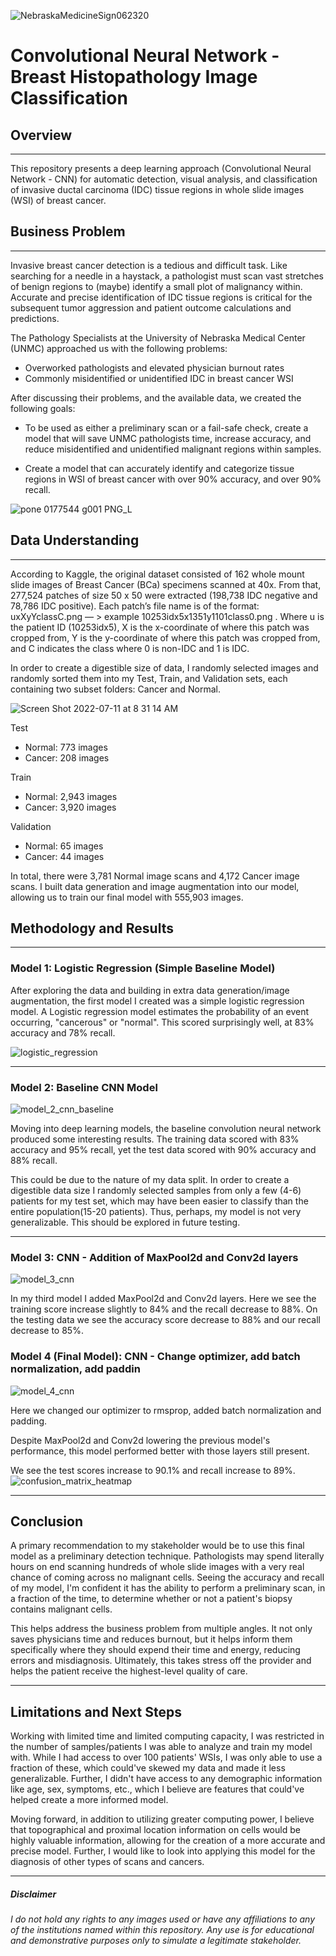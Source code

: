 ![NebraskaMedicineSign062320](https://user-images.githubusercontent.com/102309439/178884966-c471b510-1842-4a58-b66b-1bc69161954c.jpg)


# Convolutional Neural Network - Breast Histopathology Image Classification

## Overview 


---


This repository presents a deep learning approach (Convolutional Neural Network - CNN) for automatic detection, visual analysis, and classification of invasive ductal carcinoma (IDC) tissue regions in whole slide images (WSI) of breast cancer.

## Business Problem 

--- 

Invasive breast cancer detection is a tedious and difficult task. Like searching for a needle in a haystack, a pathologist must scan vast stretches of benign regions to (maybe) identify a small plot of malignancy within. Accurate and precise identification of IDC tissue regions is critical for the subsequent tumor aggression and patient outcome calculations and predictions. 


The Pathology Specialists at the University of Nebraska Medical Center (UNMC) approached us with the following problems: 

- Overworked pathologists and elevated physician burnout rates
- Commonly misidentified or unidentified IDC in breast cancer WSI


After discussing their problems, and the available data, we created the following goals: 

- To be used as either a preliminary scan or a fail-safe check, create a model that will save UNMC pathologists time, increase accuracy, and reduce misidentified and unidentified malignant regions within samples. 


- Create a model that can accurately identify and categorize tissue regions in WSI of breast cancer with over 90% accuracy, and over 90% recall. 

![pone 0177544 g001 PNG_L](https://user-images.githubusercontent.com/102309439/178885007-4d9e6e97-2e79-486f-9578-ec934f493fac.png)


## Data Understanding 

---
According to Kaggle, the original dataset consisted of 162 whole mount slide images of Breast Cancer (BCa) specimens scanned at 40x. From that, 277,524 patches of size 50 x 50 were extracted (198,738 IDC negative and 78,786 IDC positive). Each patch’s file name is of the format: uxXyYclassC.png — > example 10253idx5x1351y1101class0.png . Where u is the patient ID (10253idx5), X is the x-coordinate of where this patch was cropped from, Y is the y-coordinate of where this patch was cropped from, and C indicates the class where 0 is non-IDC and 1 is IDC.

In order to create a digestible size of data, I randomly selected images and randomly sorted them into my Test, Train, and Validation sets, each containing two subset folders: Cancer and Normal. 

![Screen Shot 2022-07-11 at 8 31 14 AM](https://user-images.githubusercontent.com/102309439/178885059-e3811ebe-96ab-4dd6-82c4-9ed42305467f.png)

Test
  - Normal: 773 images 
  - Cancer: 208 images

Train
  - Normal: 2,943 images
  - Cancer: 3,920 images

Validation
  - Normal: 65 images
  - Cancer: 44 images

In total, there were 3,781 Normal image scans and 4,172 Cancer image scans. I built data generation and image augmentation into our model, allowing us to train our final model with 555,903 images. 

## Methodology and Results 

---

### Model 1: Logistic Regression (Simple Baseline Model) 
After exploring the data and building in extra data generation/image augmentation, the first model I created was a simple logistic regression model. A Logistic regression model estimates the probability of an event occurring, "cancerous" or "normal". This scored surprisingly well, at 83% accuracy and 78% recall. 

![logistic_regression](https://user-images.githubusercontent.com/102309439/178885112-ad253ea0-f07d-45f8-8374-4e2006191058.png)

---

### Model 2: Baseline CNN Model  
![model_2_cnn_baseline](https://user-images.githubusercontent.com/102309439/178885180-e7fd2dce-e21d-453a-a79f-f22dca0e5443.png)

Moving into deep learning models, the baseline convolution neural network produced some interesting results. The training data scored with 83% accuracy and 95% recall, yet the test data scored with 90% accuracy and 88% recall. 

This could be due to the nature of my data split. In order to create a digestible data size I randomly selected samples from only a few (4-6) patients for my test set, which may have been easier to classify than the entire population(15-20 patients). Thus, perhaps, my model is not very generalizable. This should be explored in future testing. 

---

### Model 3: CNN - Addition of MaxPool2d and Conv2d layers  
![model_3_cnn](https://user-images.githubusercontent.com/102309439/178885206-fa92d39e-8557-48cf-b7c8-c731279fa779.png)

In my third model I added MaxPool2d and Conv2d layers. Here we see the training score increase slightly to 84% and the recall decrease to 88%. On the testing data we see the accuracy score decrease to 88% and our recall decrease to 85%.

### Model 4 (Final Model): CNN - Change optimizer, add batch normalization, add paddin
![model_4_cnn](https://user-images.githubusercontent.com/102309439/178885232-65ec3c38-4c66-464f-9519-d86ba3a5c7d8.png)

Here we changed our optimizer to rmsprop, added batch normalization and padding. 

Despite MaxPool2d and Conv2d lowering the previous model's performance, this model performed better with those layers still present. 

We see the test scores increase to 90.1% and recall increase to 89%. 
![confusion_matrix_heatmap](https://user-images.githubusercontent.com/102309439/178885258-e63fae72-64ee-4870-8dce-4d03cfe89f46.png)

---

## Conclusion 

A primary recommendation to my stakeholder would be to use this final model as a preliminary detection technique. Pathologists may spend literally hours on end scanning hundreds of whole slide images with a very real chance of coming across no malignant cells. Seeing the accuracy and recall of my model, I'm confident it has the ability to perform a preliminary scan, in a fraction of the time, to determine whether or not a patient's biopsy contains malignant cells. 

This helps address the business problem from multiple angles. It not only saves physicians time and reduces burnout, but it helps inform them specifically where they should expend their time and energy, reducing errors and misdiagnosis. Ultimately, this takes stress off the provider and helps the patient receive the highest-level quality of care. 

---

## Limitations and Next Steps 

Working with limited time and limited computing capacity, I was restricted in the number of samples/patients I was able to analyze and train my model with. While I had access to over 100 patients' WSIs, I was only able to use a fraction of these, which could've skewed my data and made it less generalizable. Further, I didn't have access to any demographic information like age, sex, symptoms, etc., which I believe are features that could've helped create a more informed model. 

Moving forward, in addition to utilizing greater computing power, I believe that topographical and proximal location information on cells would be highly valuable information, allowing for the creation of a more accurate and precise model. Further, I would like to look into applying this model for the diagnosis of other types of scans and cancers. 

---
##### *Disclaimer*
*I do not hold any rights to any images used or have any affiliations to any of the institutions named within this repository.  Any use is for educational and demonstrative purposes only to simulate a legitimate stakeholder.* 



